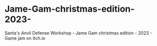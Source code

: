 # Jame-Gam-christmas-edition-2023-
Santa's Anvil Defense Workshop - Jame Gam christmas edition - 2023 - Game jam on Itch.io
